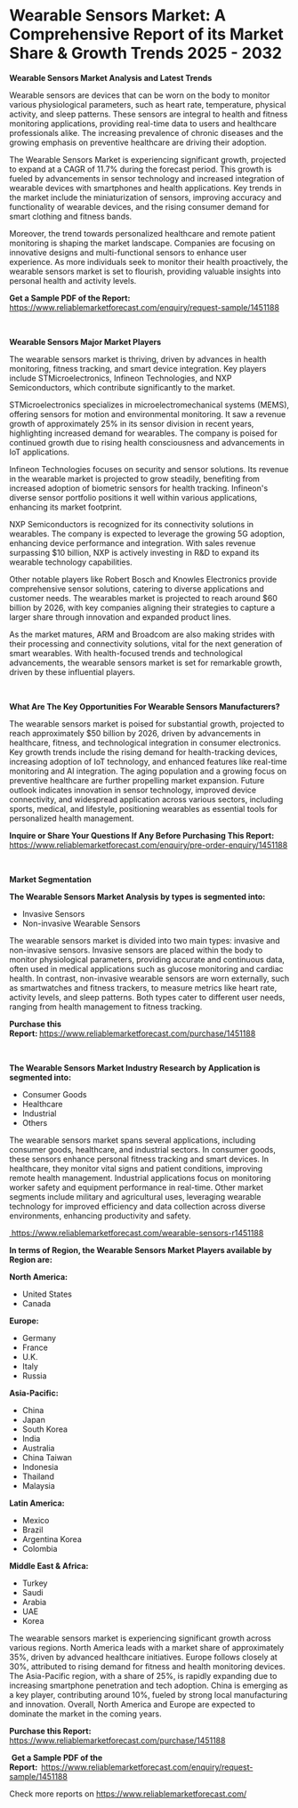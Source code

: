 <p><h1>Wearable Sensors Market: A Comprehensive Report of its Market Share & Growth Trends 2025 - 2032</h1></p><p><strong>Wearable Sensors Market Analysis and Latest Trends</strong></p>
<p><p>Wearable sensors are devices that can be worn on the body to monitor various physiological parameters, such as heart rate, temperature, physical activity, and sleep patterns. These sensors are integral to health and fitness monitoring applications, providing real-time data to users and healthcare professionals alike. The increasing prevalence of chronic diseases and the growing emphasis on preventive healthcare are driving their adoption.</p><p>The Wearable Sensors Market is experiencing significant growth, projected to expand at a CAGR of 11.7% during the forecast period. This growth is fueled by advancements in sensor technology and increased integration of wearable devices with smartphones and health applications. Key trends in the market include the miniaturization of sensors, improving accuracy and functionality of wearable devices, and the rising consumer demand for smart clothing and fitness bands.</p><p>Moreover, the trend towards personalized healthcare and remote patient monitoring is shaping the market landscape. Companies are focusing on innovative designs and multi-functional sensors to enhance user experience. As more individuals seek to monitor their health proactively, the wearable sensors market is set to flourish, providing valuable insights into personal health and activity levels.</p></p>
<p><strong>Get a Sample PDF of the Report:&nbsp;</strong> <a href="https://www.reliablemarketforecast.com/enquiry/request-sample/1451188?utm_campaign=2219&utm_medium=2&utm_source=Github&utm_content=ia&utm_term=15022025&utm_id=wearable-sensors">https://www.reliablemarketforecast.com/enquiry/request-sample/1451188</a></p>
<p>&nbsp;</p>
<p><strong>Wearable Sensors Major Market Players</strong></p>
<p><p>The wearable sensors market is thriving, driven by advances in health monitoring, fitness tracking, and smart device integration. Key players include STMicroelectronics, Infineon Technologies, and NXP Semiconductors, which contribute significantly to the market.</p><p>STMicroelectronics specializes in microelectromechanical systems (MEMS), offering sensors for motion and environmental monitoring. It saw a revenue growth of approximately 25% in its sensor division in recent years, highlighting increased demand for wearables. The company is poised for continued growth due to rising health consciousness and advancements in IoT applications.</p><p>Infineon Technologies focuses on security and sensor solutions. Its revenue in the wearable market is projected to grow steadily, benefiting from increased adoption of biometric sensors for health tracking. Infineon's diverse sensor portfolio positions it well within various applications, enhancing its market footprint.</p><p>NXP Semiconductors is recognized for its connectivity solutions in wearables. The company is expected to leverage the growing 5G adoption, enhancing device performance and integration. With sales revenue surpassing $10 billion, NXP is actively investing in R&D to expand its wearable technology capabilities.</p><p>Other notable players like Robert Bosch and Knowles Electronics provide comprehensive sensor solutions, catering to diverse applications and customer needs. The wearables market is projected to reach around $60 billion by 2026, with key companies aligning their strategies to capture a larger share through innovation and expanded product lines.</p><p>As the market matures, ARM and Broadcom are also making strides with their processing and connectivity solutions, vital for the next generation of smart wearables. With health-focused trends and technological advancements, the wearable sensors market is set for remarkable growth, driven by these influential players.</p></p>
<p>&nbsp;</p>
<p><strong>What Are The Key Opportunities For Wearable Sensors Manufacturers?</strong></p>
<p><p>The wearable sensors market is poised for substantial growth, projected to reach approximately $50 billion by 2026, driven by advancements in healthcare, fitness, and technological integration in consumer electronics. Key growth trends include the rising demand for health-tracking devices, increasing adoption of IoT technology, and enhanced features like real-time monitoring and AI integration. The aging population and a growing focus on preventive healthcare are further propelling market expansion. Future outlook indicates innovation in sensor technology, improved device connectivity, and widespread application across various sectors, including sports, medical, and lifestyle, positioning wearables as essential tools for personalized health management.</p></p>
<p><strong>Inquire or Share Your Questions If Any Before Purchasing This Report:</strong> <a href="https://www.reliablemarketforecast.com/enquiry/pre-order-enquiry/1451188?utm_campaign=2219&utm_medium=2&utm_source=Github&utm_content=ia&utm_term=15022025&utm_id=wearable-sensors">https://www.reliablemarketforecast.com/enquiry/pre-order-enquiry/1451188</a></p>
<p>&nbsp;</p>
<p><strong>Market Segmentation</strong></p>
<p><strong>The Wearable Sensors Market Analysis by types is segmented into:</strong></p>
<p><ul><li>Invasive Sensors</li><li>Non-invasive Wearable Sensors</li></ul></p>
<p><p>The wearable sensors market is divided into two main types: invasive and non-invasive sensors. Invasive sensors are placed within the body to monitor physiological parameters, providing accurate and continuous data, often used in medical applications such as glucose monitoring and cardiac health. In contrast, non-invasive wearable sensors are worn externally, such as smartwatches and fitness trackers, to measure metrics like heart rate, activity levels, and sleep patterns. Both types cater to different user needs, ranging from health management to fitness tracking.</p></p>
<p><strong>Purchase this Report:&nbsp;</strong><a href="https://www.reliablemarketforecast.com/purchase/1451188?utm_campaign=2219&utm_medium=2&utm_source=Github&utm_content=ia&utm_term=15022025&utm_id=wearable-sensors">https://www.reliablemarketforecast.com/purchase/1451188</a></p>
<p>&nbsp;</p>
<p><strong>The Wearable Sensors Market Industry Research by Application is segmented into:</strong></p>
<p><ul><li>Consumer Goods</li><li>Healthcare</li><li>Industrial</li><li>Others</li></ul></p>
<p><p>The wearable sensors market spans several applications, including consumer goods, healthcare, and industrial sectors. In consumer goods, these sensors enhance personal fitness tracking and smart devices. In healthcare, they monitor vital signs and patient conditions, improving remote health management. Industrial applications focus on monitoring worker safety and equipment performance in real-time. Other market segments include military and agricultural uses, leveraging wearable technology for improved efficiency and data collection across diverse environments, enhancing productivity and safety.</p></p>
<p><a href="https://www.reliablemarketforecast.com/wearable-sensors-r1451188?utm_campaign=2219&utm_medium=2&utm_source=Github&utm_content=ia&utm_term=15022025&utm_id=wearable-sensors">&nbsp;https://www.reliablemarketforecast.com/wearable-sensors-r1451188</a></p>
<p><strong>In terms of Region, the Wearable Sensors Market Players available by Region are:</strong></p>
<p>
    <p> <strong> North America: </strong>
        <ul>
            <li>United States</li>
            <li>Canada</li>
        </ul>
        </p> 
    <p> <strong> Europe: </strong>
        <ul>
            <li>Germany</li>
            <li>France</li>
            <li>U.K.</li>
            <li>Italy</li>
            <li>Russia</li>
        </ul>
        </p> 
    <p> <strong> Asia-Pacific: </strong>
        <ul>
            <li>China</li>
            <li>Japan</li>
            <li>South Korea</li>
            <li>India</li>
            <li>Australia</li>
            <li>China Taiwan</li>
            <li>Indonesia</li>
            <li>Thailand</li>
            <li>Malaysia</li>
        </ul>
        </p> 
    <p> <strong> Latin America: </strong>
        <ul>
            <li>Mexico</li>
            <li>Brazil</li>
            <li>Argentina Korea</li>
            <li>Colombia</li>
        </ul>
        </p> 
    <p> <strong> Middle East & Africa: </strong>
        <ul>
            <li>Turkey</li>
            <li>Saudi</li>
            <li>Arabia</li>
            <li>UAE</li>
            <li>Korea</li>
        </ul>
    </p>
    </p>
<p><p>The wearable sensors market is experiencing significant growth across various regions. North America leads with a market share of approximately 35%, driven by advanced healthcare initiatives. Europe follows closely at 30%, attributed to rising demand for fitness and health monitoring devices. The Asia-Pacific region, with a share of 25%, is rapidly expanding due to increasing smartphone penetration and tech adoption. China is emerging as a key player, contributing around 10%, fueled by strong local manufacturing and innovation. Overall, North America and Europe are expected to dominate the market in the coming years.</p></p>
<p><strong>Purchase this Report: </strong><a href="https://www.reliablemarketforecast.com/purchase/1451188?utm_campaign=2219&utm_medium=2&utm_source=Github&utm_content=ia&utm_term=15022025&utm_id=wearable-sensors">https://www.reliablemarketforecast.com/purchase/1451188</a></p>
<p>&nbsp;<strong>Get a Sample PDF of the Report:&nbsp;&nbsp;</strong><a href="https://www.reliablemarketforecast.com/enquiry/request-sample/1451188?utm_campaign=2219&utm_medium=2&utm_source=Github&utm_content=ia&utm_term=15022025&utm_id=wearable-sensors">https://www.reliablemarketforecast.com/enquiry/request-sample/1451188</a></p>
<p><strong></strong></p>
<p>Check more reports on <a href="https://www.reliablemarketforecast.com/?utm_campaign=2219&utm_medium=2&utm_source=Github&utm_content=ia&utm_term=15022025&utm_id=wearable-sensors">https://www.reliablemarketforecast.com/</a></p>